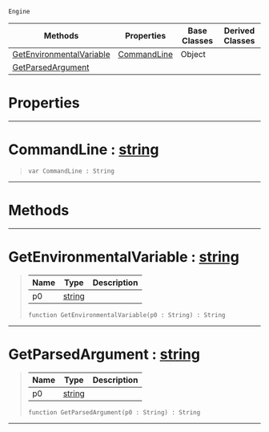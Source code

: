  `Engine`

|Methods|Properties|Base Classes|Derived Classes|
|---|---|---|---|
|[ GetEnvironmentalVariable](https://plasmaengine.github.io/PlasmaDocs/Plasma1/C++/code_reference/class_reference/environment.markdown#getenvironmentalvariable)|[ CommandLine](https://plasmaengine.github.io/PlasmaDocs/Plasma1/C++/code_reference/class_reference/environment.markdown#commandline-plasma-engine)|Object| |
|[ GetParsedArgument](https://plasmaengine.github.io/PlasmaDocs/Plasma1/C++/code_reference/class_reference/environment.markdown#getparsedargument-plasma-e)| | | |


 #  Properties


---  
 #  CommandLine : [string](https://plasmaengine.github.io/PlasmaDocs/Plasma1/C++/code_reference/lightning_base_types/string.markdown)

> 
> ``` lang=cpp, name=Lightning
> var CommandLine : String


---  
 #  Methods


---  
 #  GetEnvironmentalVariable : [string](https://plasmaengine.github.io/PlasmaDocs/Plasma1/C++/code_reference/lightning_base_types/string.markdown)

> 
> |Name|Type|Description|
> |---|---|---|
> |p0|[string](https://plasmaengine.github.io/PlasmaDocs/Plasma1/C++/code_reference/lightning_base_types/string.markdown)| |
> ``` lang=cpp, name=Lightning
> function GetEnvironmentalVariable(p0 : String) : String
> ``` 


---  
 #  GetParsedArgument : [string](https://plasmaengine.github.io/PlasmaDocs/Plasma1/C++/code_reference/lightning_base_types/string.markdown)

> 
> |Name|Type|Description|
> |---|---|---|
> |p0|[string](https://plasmaengine.github.io/PlasmaDocs/Plasma1/C++/code_reference/lightning_base_types/string.markdown)| |
> ``` lang=cpp, name=Lightning
> function GetParsedArgument(p0 : String) : String
> ``` 


---  
 

 